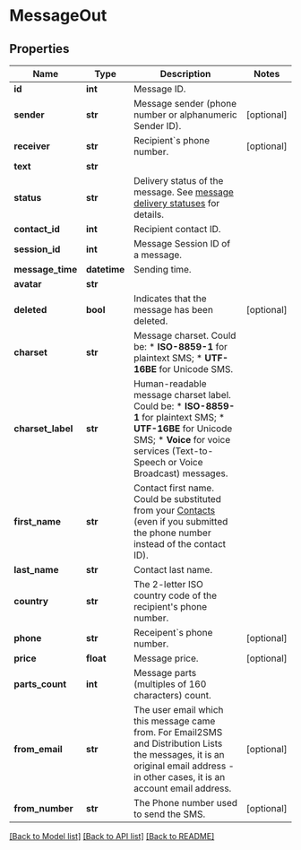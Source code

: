 # MessageOut

## Properties
Name | Type | Description | Notes
------------ | ------------- | ------------- | -------------
**id** | **int** | Message ID. | 
**sender** | **str** | Message sender (phone number or alphanumeric Sender ID). | [optional] 
**receiver** | **str** | Recipient&#x60;s phone number. | [optional] 
**text** | **str** |  | 
**status** | **str** | Delivery status of the message. See [message delivery statuses](http://docs.textmagictesting.com/#section/Delivery-status-codes) for details.  | 
**contact_id** | **int** | Recipient contact ID. | 
**session_id** | **int** | Message Session ID of a message. | 
**message_time** | **datetime** | Sending time. | 
**avatar** | **str** |  | 
**deleted** | **bool** | Indicates that the message has been deleted. | [optional] 
**charset** | **str** | Message charset. Could be: *   **ISO-8859-1** for plaintext SMS; *   **UTF-16BE** for Unicode SMS.  | 
**charset_label** | **str** | Human-readable message charset label. Could be: *   **ISO-8859-1** for plaintext SMS; *   **UTF-16BE** for Unicode SMS; *   **Voice** for voice services (Text-to-Speech or Voice Broadcast) messages.  | 
**first_name** | **str** | Contact first name. Could be substituted from your [Contacts](http://docs.textmagictesting.com/#tag/Contacts) (even if you submitted the phone number instead of the contact ID).  | 
**last_name** | **str** | Contact last name. | 
**country** | **str** | The 2-letter ISO country code of the recipient&#39;s phone number.  | 
**phone** | **str** | Receipent&#x60;s phone number. | [optional] 
**price** | **float** | Message price. | [optional] 
**parts_count** | **int** | Message parts (multiples of 160 characters) count. | 
**from_email** | **str** | The user email which this message came from. For Email2SMS and Distribution Lists the messages, it is an original email address - in other cases, it is an account email address. | [optional] 
**from_number** | **str** | The Phone number used to send the SMS. | [optional] 

[[Back to Model list]](../README.md#documentation-for-models) [[Back to API list]](../README.md#documentation-for-api-endpoints) [[Back to README]](../README.md)


